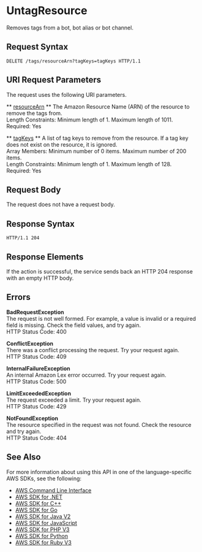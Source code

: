 # UntagResource<a name="API_UntagResource"></a>

Removes tags from a bot, bot alias or bot channel\.

## Request Syntax<a name="API_UntagResource_RequestSyntax"></a>

```
DELETE /tags/resourceArn?tagKeys=tagKeys HTTP/1.1
```

## URI Request Parameters<a name="API_UntagResource_RequestParameters"></a>

The request uses the following URI parameters\.

 ** [resourceArn](#API_UntagResource_RequestSyntax) **   <a name="lex-UntagResource-request-resourceArn"></a>
The Amazon Resource Name \(ARN\) of the resource to remove the tags from\.  
Length Constraints: Minimum length of 1\. Maximum length of 1011\.  
Required: Yes

 ** [tagKeys](#API_UntagResource_RequestSyntax) **   <a name="lex-UntagResource-request-tagKeys"></a>
A list of tag keys to remove from the resource\. If a tag key does not exist on the resource, it is ignored\.  
Array Members: Minimum number of 0 items\. Maximum number of 200 items\.  
Length Constraints: Minimum length of 1\. Maximum length of 128\.  
Required: Yes

## Request Body<a name="API_UntagResource_RequestBody"></a>

The request does not have a request body\.

## Response Syntax<a name="API_UntagResource_ResponseSyntax"></a>

```
HTTP/1.1 204
```

## Response Elements<a name="API_UntagResource_ResponseElements"></a>

If the action is successful, the service sends back an HTTP 204 response with an empty HTTP body\.

## Errors<a name="API_UntagResource_Errors"></a>

 **BadRequestException**   
The request is not well formed\. For example, a value is invalid or a required field is missing\. Check the field values, and try again\.  
HTTP Status Code: 400

 **ConflictException**   
 There was a conflict processing the request\. Try your request again\.   
HTTP Status Code: 409

 **InternalFailureException**   
An internal Amazon Lex error occurred\. Try your request again\.  
HTTP Status Code: 500

 **LimitExceededException**   
The request exceeded a limit\. Try your request again\.  
HTTP Status Code: 429

 **NotFoundException**   
The resource specified in the request was not found\. Check the resource and try again\.  
HTTP Status Code: 404

## See Also<a name="API_UntagResource_SeeAlso"></a>

For more information about using this API in one of the language\-specific AWS SDKs, see the following:
+  [ AWS Command Line Interface](https://docs.aws.amazon.com/goto/aws-cli/lex-models-2017-04-19/UntagResource) 
+  [ AWS SDK for \.NET](https://docs.aws.amazon.com/goto/DotNetSDKV3/lex-models-2017-04-19/UntagResource) 
+  [ AWS SDK for C\+\+](https://docs.aws.amazon.com/goto/SdkForCpp/lex-models-2017-04-19/UntagResource) 
+  [ AWS SDK for Go](https://docs.aws.amazon.com/goto/SdkForGoV1/lex-models-2017-04-19/UntagResource) 
+  [ AWS SDK for Java V2](https://docs.aws.amazon.com/goto/SdkForJavaV2/lex-models-2017-04-19/UntagResource) 
+  [ AWS SDK for JavaScript](https://docs.aws.amazon.com/goto/AWSJavaScriptSDK/lex-models-2017-04-19/UntagResource) 
+  [ AWS SDK for PHP V3](https://docs.aws.amazon.com/goto/SdkForPHPV3/lex-models-2017-04-19/UntagResource) 
+  [ AWS SDK for Python](https://docs.aws.amazon.com/goto/boto3/lex-models-2017-04-19/UntagResource) 
+  [ AWS SDK for Ruby V3](https://docs.aws.amazon.com/goto/SdkForRubyV3/lex-models-2017-04-19/UntagResource) 